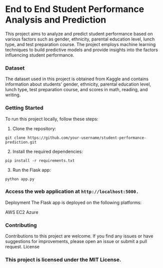 # End to End Student Performance Analysis and Prediction

This project aims to analyze and predict student performance based on various factors such as gender, ethnicity, parental education level, lunch type, and test preparation course. The project employs machine learning techniques to build predictive models and provide insights into the factors influencing student performance.

### Dataset
The dataset used in this project is obtained from Kaggle and contains information about students' gender, ethnicity, parental education level, lunch type, test preparation course, and scores in math, reading, and writing.

### Getting Started
To run this project locally, follow these steps:

1. Clone the repository:

```
git clone https://github.com/your-username/student-performance-prediction.git
```

2. Install the required dependencies:

```
pip install -r requirements.txt
```

3. Run the Flask app:
```
python app.py
```

### Access the web application at `http://localhost:5000.`

Deployment
The Flask app is deployed on the following platforms:

AWS EC2
Azure

### Contributing
Contributions to this project are welcome. If you find any issues or have suggestions for improvements, please open an issue or submit a pull request.
License

### This project is licensed under the MIT License.

